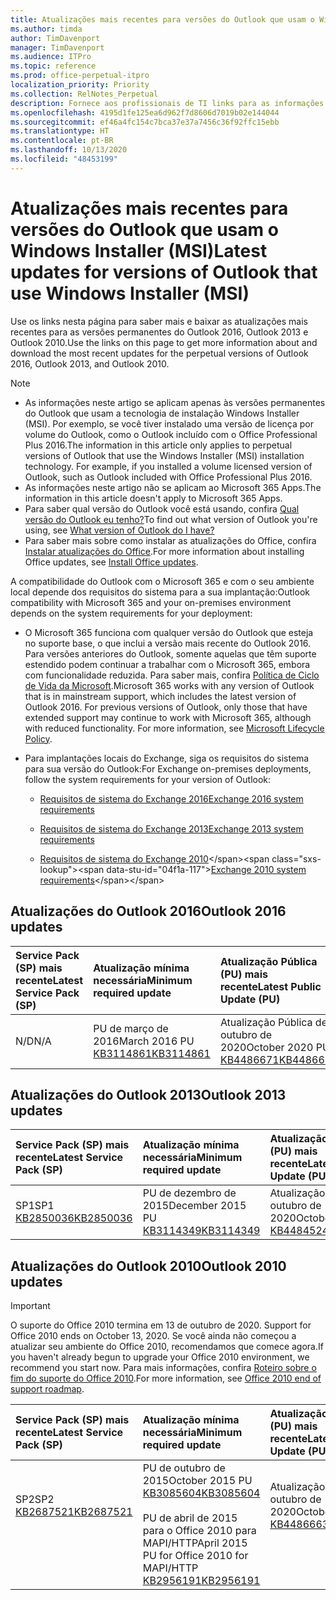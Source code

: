 ```yaml
---
title: Atualizações mais recentes para versões do Outlook que usam o Windows Installer (MSI)
ms.author: timda
author: TimDavenport
manager: TimDavenport
ms.audience: ITPro
ms.topic: reference
ms.prod: office-perpetual-itpro
localization_priority: Priority
ms.collection: RelNotes_Perpetual
description: Fornece aos profissionais de TI links para as informações de atualização mais recentes para as versões permanentes do Outlook 2016, Outlook 2013 e Outlook 2010
ms.openlocfilehash: 4195d1fe125ea6d962f7d8606d7019b02e144044
ms.sourcegitcommit: ef46a4fc154c7bca37e37a7456c36f92ffc15ebb
ms.translationtype: HT
ms.contentlocale: pt-BR
ms.lasthandoff: 10/13/2020
ms.locfileid: "48453199"
---
```

# <a name="latest-updates-for-versions-of-outlook-that-use-windows-installer-msi"></a><span data-ttu-id="04f1a-103">Atualizações mais recentes para versões do Outlook que usam o Windows Installer (MSI)</span><span class="sxs-lookup"><span data-stu-id="04f1a-103">Latest updates for versions of Outlook that use Windows Installer (MSI)</span></span>

<span data-ttu-id="04f1a-104">Use os links nesta página para saber mais e baixar as atualizações mais recentes para as versões permanentes do Outlook 2016, Outlook 2013 e Outlook 2010.</span><span class="sxs-lookup"><span data-stu-id="04f1a-104">Use the links on this page to get more information about and download the most recent updates for the perpetual versions of Outlook 2016, Outlook 2013, and Outlook 2010.</span></span>
  
> [!NOTE]
> - <span data-ttu-id="04f1a-p101">As informações neste artigo se aplicam apenas às versões permanentes do Outlook que usam a tecnologia de instalação Windows Installer (MSI). Por exemplo, se você tiver instalado uma versão de licença por volume do Outlook, como o Outlook incluído com o Office Professional Plus 2016.</span><span class="sxs-lookup"><span data-stu-id="04f1a-p101">The information in this article only applies to perpetual versions of Outlook that use the Windows Installer (MSI) installation technology. For example, if you installed a volume licensed version of Outlook, such as Outlook included with Office Professional Plus 2016.</span></span>
> - <span data-ttu-id="04f1a-107">As informações neste artigo não se aplicam ao Microsoft 365 Apps.</span><span class="sxs-lookup"><span data-stu-id="04f1a-107">The information in this article doesn't apply to Microsoft 365 Apps.</span></span>
> - <span data-ttu-id="04f1a-108">Para saber qual versão do Outlook você está usando, confira [Qual versão do Outlook eu tenho?](https://support.office.com/article/b3a9568c-edb5-42b9-9825-d48d82b2257c)</span><span class="sxs-lookup"><span data-stu-id="04f1a-108">To find out what version of Outlook you're using, see [What version of Outlook do I have?](https://support.office.com/article/b3a9568c-edb5-42b9-9825-d48d82b2257c)</span></span>
> - <span data-ttu-id="04f1a-109">Para saber mais sobre como instalar as atualizações do Office, confira [Instalar atualizações do Office](https://support.office.com/article/2ab296f3-7f03-43a2-8e50-46de917611c5).</span><span class="sxs-lookup"><span data-stu-id="04f1a-109">For more information about installing Office updates, see [Install Office updates](https://support.office.com/article/2ab296f3-7f03-43a2-8e50-46de917611c5).</span></span> 
  
<span data-ttu-id="04f1a-110">A compatibilidade do Outlook com o Microsoft 365 e com o seu ambiente local depende dos requisitos do sistema para a sua implantação:</span><span class="sxs-lookup"><span data-stu-id="04f1a-110">Outlook compatibility with Microsoft 365 and your on-premises environment depends on the system requirements for your deployment:</span></span>
  
- <span data-ttu-id="04f1a-p102">O Microsoft 365 funciona com qualquer versão do Outlook que esteja no suporte base, o que inclui a versão mais recente do Outlook 2016. Para versões anteriores do Outlook, somente aquelas que têm suporte estendido podem continuar a trabalhar com o Microsoft 365, embora com funcionalidade reduzida. Para saber mais, confira [Política de Ciclo de Vida da Microsoft](https://support.microsoft.com/lifecycle).</span><span class="sxs-lookup"><span data-stu-id="04f1a-p102">Microsoft 365 works with any version of Outlook that is in mainstream support, which includes the latest version of Outlook 2016. For previous versions of Outlook, only those that have extended support may continue to work with Microsoft 365, although with reduced functionality. For more information, see [Microsoft Lifecycle Policy](https://support.microsoft.com/lifecycle).</span></span>
    
- <span data-ttu-id="04f1a-114">Para implantações locais do Exchange, siga os requisitos do sistema para sua versão do Outlook:</span><span class="sxs-lookup"><span data-stu-id="04f1a-114">For Exchange on-premises deployments, follow the system requirements for your version of Outlook:</span></span>
    
  - [<span data-ttu-id="04f1a-115">Requisitos de sistema do Exchange 2016</span><span class="sxs-lookup"><span data-stu-id="04f1a-115">Exchange 2016 system requirements</span></span>](https://docs.microsoft.com/Exchange/plan-and-deploy/system-requirements)
    
  - [<span data-ttu-id="04f1a-116">Requisitos de sistema do Exchange 2013</span><span class="sxs-lookup"><span data-stu-id="04f1a-116">Exchange 2013 system requirements</span></span>](https://docs.microsoft.com/exchange/exchange-2013-system-requirements-exchange-2013-help)
    
  - <span data-ttu-id="04f1a-117">[Requisitos de sistema do Exchange 2010](https://docs.microsoft.com/previous-versions/office/exchange-server-2010/aa996719(v=exchg.141))</span><span class="sxs-lookup"><span data-stu-id="04f1a-117">[Exchange 2010 system requirements](https://docs.microsoft.com/previous-versions/office/exchange-server-2010/aa996719(v=exchg.141))</span></span>

   
## <a name="outlook-2016-updates"></a><span data-ttu-id="04f1a-118">Atualizações do Outlook 2016</span><span class="sxs-lookup"><span data-stu-id="04f1a-118">Outlook 2016 updates</span></span>

|<span data-ttu-id="04f1a-119">**Service Pack (SP) mais recente**</span><span class="sxs-lookup"><span data-stu-id="04f1a-119">**Latest Service Pack (SP)**</span></span>|<span data-ttu-id="04f1a-120">**Atualização mínima necessária**</span><span class="sxs-lookup"><span data-stu-id="04f1a-120">**Minimum required update**</span></span>|<span data-ttu-id="04f1a-121">**Atualização Pública (PU) mais recente**</span><span class="sxs-lookup"><span data-stu-id="04f1a-121">**Latest Public Update (PU)**</span></span>|
|:-----|:-----|:-----|
|<span data-ttu-id="04f1a-122">N/D</span><span class="sxs-lookup"><span data-stu-id="04f1a-122">N/A</span></span>  <br/> |<span data-ttu-id="04f1a-123">PU de março de 2016</span><span class="sxs-lookup"><span data-stu-id="04f1a-123">March 2016 PU</span></span> <br/>[<span data-ttu-id="04f1a-124">KB3114861</span><span class="sxs-lookup"><span data-stu-id="04f1a-124">KB3114861</span></span>](https://support.microsoft.com/help/3114861) <br/> |<span data-ttu-id="04f1a-125">Atualização Pública de outubro de 2020</span><span class="sxs-lookup"><span data-stu-id="04f1a-125">October 2020 PU</span></span> <br/>[<span data-ttu-id="04f1a-126">KB4486671</span><span class="sxs-lookup"><span data-stu-id="04f1a-126">KB4486671</span></span>](https://support.microsoft.com/help/4486671) 

## <a name="outlook-2013-updates"></a><span data-ttu-id="04f1a-127">Atualizações do Outlook 2013</span><span class="sxs-lookup"><span data-stu-id="04f1a-127">Outlook 2013 updates</span></span>

|<span data-ttu-id="04f1a-128">**Service Pack (SP) mais recente**</span><span class="sxs-lookup"><span data-stu-id="04f1a-128">**Latest Service Pack (SP)**</span></span>|<span data-ttu-id="04f1a-129">**Atualização mínima necessária**</span><span class="sxs-lookup"><span data-stu-id="04f1a-129">**Minimum required update**</span></span>|<span data-ttu-id="04f1a-130">**Atualização Pública (PU) mais recente**</span><span class="sxs-lookup"><span data-stu-id="04f1a-130">**Latest Public Update (PU)**</span></span>|
|:-----|:-----|:-----|
|<span data-ttu-id="04f1a-131">SP1</span><span class="sxs-lookup"><span data-stu-id="04f1a-131">SP1</span></span>  <br/>[<span data-ttu-id="04f1a-132">KB2850036</span><span class="sxs-lookup"><span data-stu-id="04f1a-132">KB2850036</span></span>](https://go.microsoft.com/fwlink/p/?LinkId=512538) <br/> |<span data-ttu-id="04f1a-133">PU de dezembro de 2015</span><span class="sxs-lookup"><span data-stu-id="04f1a-133">December 2015 PU</span></span> <br/>[<span data-ttu-id="04f1a-134">KB3114349</span><span class="sxs-lookup"><span data-stu-id="04f1a-134">KB3114349</span></span>](https://support.microsoft.com/kb/3114349) <br/> |<span data-ttu-id="04f1a-135">Atualização Pública de outubro de 2020</span><span class="sxs-lookup"><span data-stu-id="04f1a-135">October 2020 PU</span></span> <br/>[<span data-ttu-id="04f1a-136">KB4484524</span><span class="sxs-lookup"><span data-stu-id="04f1a-136">KB4484524</span></span>](https://support.microsoft.com/help/4484524)  |
   
## <a name="outlook-2010-updates"></a><span data-ttu-id="04f1a-137">Atualizações do Outlook 2010</span><span class="sxs-lookup"><span data-stu-id="04f1a-137">Outlook 2010 updates</span></span>
> [!IMPORTANT]
> <span data-ttu-id="04f1a-138">O suporte do Office 2010 termina em 13 de outubro de 2020. </span><span class="sxs-lookup"><span data-stu-id="04f1a-138">Support for Office 2010 ends on October 13, 2020.</span></span> <span data-ttu-id="04f1a-139">Se você ainda não começou a atualizar seu ambiente do Office 2010, recomendamos que comece agora.</span><span class="sxs-lookup"><span data-stu-id="04f1a-139">If you haven't already begun to upgrade your Office 2010 environment, we recommend you start now.</span></span> <span data-ttu-id="04f1a-140">Para mais informações, confira [Roteiro sobre o fim do suporte do Office 2010](https://docs.microsoft.com/DeployOffice/office-2010-end-support-roadmap).</span><span class="sxs-lookup"><span data-stu-id="04f1a-140">For more information, see [Office 2010 end of support roadmap](https://docs.microsoft.com/DeployOffice/office-2010-end-support-roadmap).</span></span>

|<span data-ttu-id="04f1a-141">**Service Pack (SP) mais recente**</span><span class="sxs-lookup"><span data-stu-id="04f1a-141">**Latest Service Pack (SP)**</span></span>|<span data-ttu-id="04f1a-142">**Atualização mínima necessária**</span><span class="sxs-lookup"><span data-stu-id="04f1a-142">**Minimum required update**</span></span>|<span data-ttu-id="04f1a-143">**Atualização Pública (PU) mais recente**</span><span class="sxs-lookup"><span data-stu-id="04f1a-143">**Latest Public Update (PU)**</span></span>|
|:-----|:-----|:-----|
|<span data-ttu-id="04f1a-144">SP2</span><span class="sxs-lookup"><span data-stu-id="04f1a-144">SP2</span></span> <br/>[<span data-ttu-id="04f1a-145">KB2687521</span><span class="sxs-lookup"><span data-stu-id="04f1a-145">KB2687521</span></span>](https://go.microsoft.com/fwlink/p/?LinkId=512542) <br><br><br><br/> |<span data-ttu-id="04f1a-146">PU de outubro de 2015</span><span class="sxs-lookup"><span data-stu-id="04f1a-146">October 2015 PU</span></span> <br/> [<span data-ttu-id="04f1a-147">KB3085604</span><span class="sxs-lookup"><span data-stu-id="04f1a-147">KB3085604</span></span>](https://support.microsoft.com/kb/3085604) <br/><br/>  <span data-ttu-id="04f1a-148">PU de abril de 2015 para o Office 2010 para MAPI/HTTP</span><span class="sxs-lookup"><span data-stu-id="04f1a-148">April 2015 PU for Office 2010 for MAPI/HTTP</span></span> <br/> [<span data-ttu-id="04f1a-149">KB2956191</span><span class="sxs-lookup"><span data-stu-id="04f1a-149">KB2956191</span></span>](https://support.microsoft.com/help/2956191/april-14-2015-update-for-office-2010-kb2956191) <br/> |<span data-ttu-id="04f1a-150">Atualização Pública de outubro de 2020</span><span class="sxs-lookup"><span data-stu-id="04f1a-150">October 2020 PU</span></span> <br/>[<span data-ttu-id="04f1a-151">KB4486663</span><span class="sxs-lookup"><span data-stu-id="04f1a-151">KB4486663</span></span>](https://support.microsoft.com/help/4486663) <br><br><br><br/>|
   

